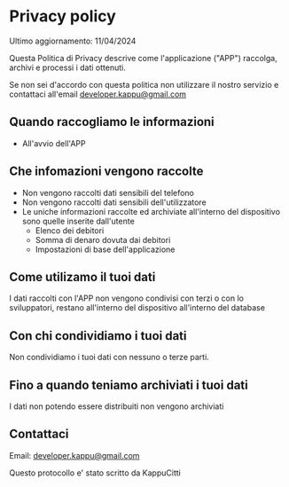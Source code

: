 # Privacy policy
Ultimo aggiornamento: 11/04/2024

Questa Politica di Privacy descrive come l'applicazione ("APP") raccolga, archivi e processi i dati ottenuti.

Se non sei d'accordo con questa politica non utilizzare il nostro servizio e contattaci all'email <a mailto="developer.kappu@gmail.com">developer.kappu@gmail.com</a>

## Quando raccogliamo le informazioni
- All'avvio dell'APP

## Che infomazioni vengono raccolte
- Non vengono raccolti dati sensibili del telefono
- Non vengono raccolti dati sensibili dell'utilizzatore
- Le uniche informazioni raccolte ed archiviate all'interno del dispositivo sono quelle inserite dall'utente
    - Elenco dei debitori
    - Somma di denaro dovuta dai debitori
    - Impostazioni di base dell'applicazione

## Come utilizamo il tuoi dati
I dati raccolti con l'APP non vengono condivisi con terzi o con lo sviluppatori, restano all'interno del dispositivo all'interno del database

## Con chi condividiamo i tuoi dati
Non condividiamo i tuoi dati con nessuno o terze parti.

## Fino a quando teniamo archiviati i tuoi dati
I dati non potendo essere distribuiti non vengono archiviati

## Contattaci
Email: <a mailto="developer.kappu@gmail.com">developer.kappu@gmail.com</a>

Questo protocollo e' stato scritto da KappuCitti
